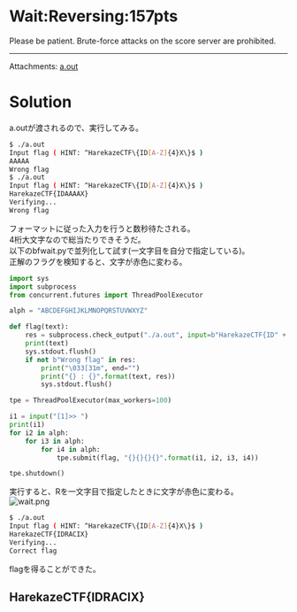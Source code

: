 # Wait:Reversing:157pts
Please be patient. Brute-force attacks on the score server are prohibited.  

---

Attachments: [a.out](a.out)  
# Solution
a.outが渡されるので、実行してみる。  
```bash
$ ./a.out
Input flag ( HINT: ^HarekazeCTF\{ID[A-Z]{4}X\}$ )
AAAAA
Wrong flag
$ ./a.out
Input flag ( HINT: ^HarekazeCTF\{ID[A-Z]{4}X\}$ )
HarekazeCTF{IDAAAAX}
Verifying...
Wrong flag
```
フォーマットに従った入力を行うと数秒待たされる。  
4桁大文字なので総当たりできそうだ。  
以下のbfwait.pyで並列化して試す(一文字目を自分で指定している)。  
正解のフラグを検知すると、文字が赤色に変わる。  
```python:bfwait.py
import sys
import subprocess
from concurrent.futures import ThreadPoolExecutor

alph = "ABCDEFGHIJKLMNOPQRSTUVWXYZ"

def flag(text):
    res = subprocess.check_output("./a.out", input=b"HarekazeCTF{ID" + text.encode() + b"X}")
    print(text)
    sys.stdout.flush()
    if not b"Wrong flag" in res:
        print("\033[31m", end="")
        print("{} : {}".format(text, res))
        sys.stdout.flush()

tpe = ThreadPoolExecutor(max_workers=100)

i1 = input("[1]>> ")
print(i1)
for i2 in alph:
    for i3 in alph:
        for i4 in alph:
            tpe.submit(flag, "{}{}{}{}".format(i1, i2, i3, i4))

tpe.shutdown()
```
実行すると、Rを一文字目で指定したときに文字が赤色に変わる。  
![wait.png](image/wait.png)  
```bash
$ ./a.out
Input flag ( HINT: ^HarekazeCTF\{ID[A-Z]{4}X\}$ )
HarekazeCTF{IDRACIX}
Verifying...
Correct flag
```
flagを得ることができた。  

## HarekazeCTF{IDRACIX}